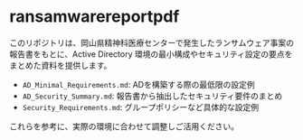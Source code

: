 # ransamwarereportpdf

このリポジトリは、岡山県精神科医療センターで発生したランサムウェア事案の報告書をもとに、Active Directory 環境の最小構成やセキュリティ設定の要点をまとめた資料を提供します。

- `AD_Minimal_Requirements.md`: ADを構築する際の最低限の設定例
- `AD_Security_Summary.md`: 報告書から抽出したセキュリティ要件のまとめ
- `Security_Requirements.md`: グループポリシーなど具体的な設定例

これらを参考に、実際の環境に合わせて調整しご活用ください。
